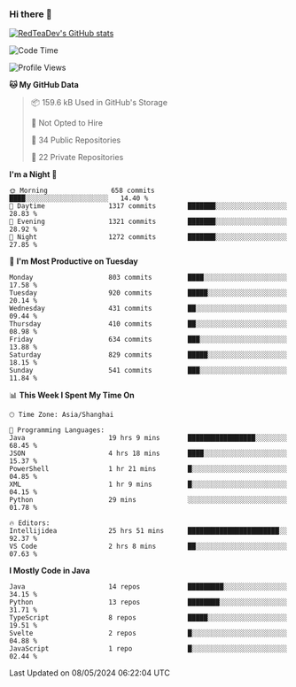 ### Hi there 👋

<!--
**RedTeaDev/RedTeaDev** is a ✨ _special_ ✨ repository because its `README.md` (this file) appears on your GitHub profile.

Here are some ideas to get you started:

- 🔭 I’m currently working on ...
- 🌱 I’m currently learning ...
- 👯 I’m looking to collaborate on ...
- 🤔 I’m looking for help with ...
- 💬 Ask me about ...
- 📫 How to reach me: ...
- 😄 Pronouns: ...
- ⚡ Fun fact: ...
-->

<!--
[![wakatime](https://wakatime.com/badge/user/6b101ed0-04c0-4490-9283-eb61f2efff96.svg)](https://wakatime.com/@6b101ed0-04c0-4490-9283-eb61f2efff96)
!-->

[![RedTeaDev's GitHub stats](https://github-readme-stats.vercel.app/api?username=RedTeaDev)](https://github.com/anuraghazra/github-readme-stats)
<!--
[![willianrod's wakatime stats](https://github-readme-stats.vercel.app/api/wakatime?username=RedTeaDev)](https://github.com/anuraghazra/github-readme-stats)
!-->
<!--START_SECTION:waka-->
![Code Time](http://img.shields.io/badge/Code%20Time-2%2C227%20hrs%2041%20mins-blue)

![Profile Views](http://img.shields.io/badge/Profile%20Views-3-blue)

**🐱 My GitHub Data** 

> 📦 159.6 kB Used in GitHub's Storage 
 > 
> 🚫 Not Opted to Hire
 > 
> 📜 34 Public Repositories 
 > 
> 🔑 22 Private Repositories 
 > 
**I'm a Night 🦉** 

```text
🌞 Morning                658 commits         ████░░░░░░░░░░░░░░░░░░░░░   14.40 % 
🌆 Daytime                1317 commits        ███████░░░░░░░░░░░░░░░░░░   28.83 % 
🌃 Evening                1321 commits        ███████░░░░░░░░░░░░░░░░░░   28.92 % 
🌙 Night                  1272 commits        ███████░░░░░░░░░░░░░░░░░░   27.85 % 
```
📅 **I'm Most Productive on Tuesday** 

```text
Monday                   803 commits         ████░░░░░░░░░░░░░░░░░░░░░   17.58 % 
Tuesday                  920 commits         █████░░░░░░░░░░░░░░░░░░░░   20.14 % 
Wednesday                431 commits         ██░░░░░░░░░░░░░░░░░░░░░░░   09.44 % 
Thursday                 410 commits         ██░░░░░░░░░░░░░░░░░░░░░░░   08.98 % 
Friday                   634 commits         ███░░░░░░░░░░░░░░░░░░░░░░   13.88 % 
Saturday                 829 commits         █████░░░░░░░░░░░░░░░░░░░░   18.15 % 
Sunday                   541 commits         ███░░░░░░░░░░░░░░░░░░░░░░   11.84 % 
```


📊 **This Week I Spent My Time On** 

```text
🕑︎ Time Zone: Asia/Shanghai

💬 Programming Languages: 
Java                     19 hrs 9 mins       █████████████████░░░░░░░░   68.45 % 
JSON                     4 hrs 18 mins       ████░░░░░░░░░░░░░░░░░░░░░   15.37 % 
PowerShell               1 hr 21 mins        █░░░░░░░░░░░░░░░░░░░░░░░░   04.85 % 
XML                      1 hr 9 mins         █░░░░░░░░░░░░░░░░░░░░░░░░   04.15 % 
Python                   29 mins             ░░░░░░░░░░░░░░░░░░░░░░░░░   01.78 % 

🔥 Editors: 
Intellijidea             25 hrs 51 mins      ███████████████████████░░   92.37 % 
VS Code                  2 hrs 8 mins        ██░░░░░░░░░░░░░░░░░░░░░░░   07.63 % 
```

**I Mostly Code in Java** 

```text
Java                     14 repos            █████████░░░░░░░░░░░░░░░░   34.15 % 
Python                   13 repos            ████████░░░░░░░░░░░░░░░░░   31.71 % 
TypeScript               8 repos             █████░░░░░░░░░░░░░░░░░░░░   19.51 % 
Svelte                   2 repos             █░░░░░░░░░░░░░░░░░░░░░░░░   04.88 % 
JavaScript               1 repo              █░░░░░░░░░░░░░░░░░░░░░░░░   02.44 % 
```




 Last Updated on 08/05/2024 06:22:04 UTC
<!--END_SECTION:waka-->


